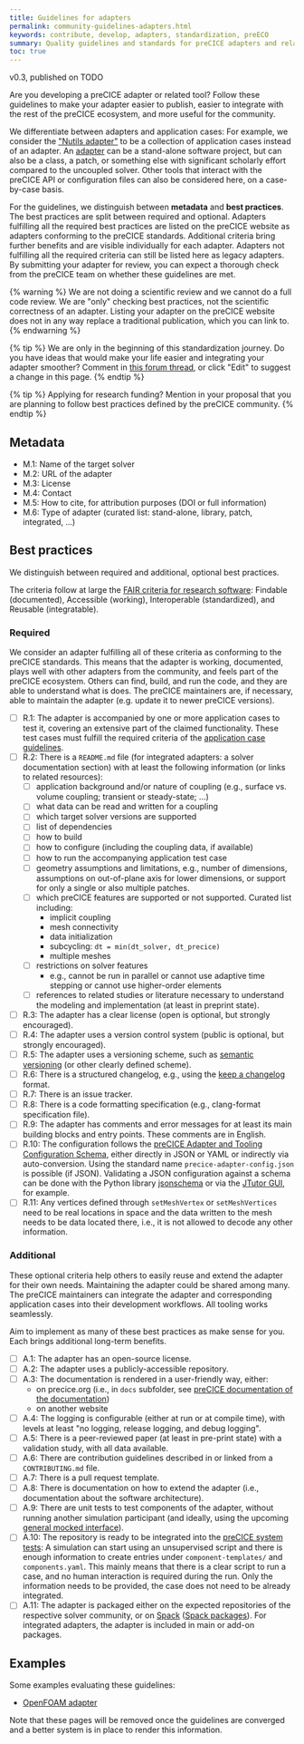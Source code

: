 ```yaml
---
title: Guidelines for adapters
permalink: community-guidelines-adapters.html
keywords: contribute, develop, adapters, standardization, preECO
summary: Quality guidelines and standards for preCICE adapters and related tools
toc: true
---
```


v0.3, published on TODO

Are you developing a preCICE adapter or related tool? Follow these guidelines to make your adapter easier to publish, easier to integrate with the rest of the preCICE ecosystem, and more useful for the community.

We differentiate between adapters and application cases: For example, we consider the ["Nutils adapter"](https://precice.org/adapter-nutils.html) to be a collection of application cases instead of an adapter. An [adapter](https://precice.org/couple-your-code-overview.html) can be a stand-alone software project, but can also be a class, a patch, or something else with significant scholarly effort compared to the uncoupled solver. Other tools that interact with the preCICE API or configuration files can also be considered here, on a case-by-case basis.

For the guidelines, we distinguish between **metadata** and **best practices**. The best practices are split between required and optional. Adapters fulfilling all the required best practices are listed on the preCICE website as adapters conforming to the preCICE standards. Additional criteria bring further benefits and are visible individually for each adapter. Adapters not fulfilling all the required criteria can still be listed here as legacy adapters. By submitting your adapter for review, you can expect a thorough check from the preCICE team on whether these guidelines are met.

{% warning %}
We are not doing a scientific review and we cannot do a full code review. We are "only" checking best practices, not the scientific correctness of an adapter. Listing your adapter on the preCICE website does not in any way replace a traditional publication, which you can link to.
{% endwarning %}

{% tip %}
We are only in the beginning of this standardization journey. Do you have ideas that would make your life easier and integrating your adapter smoother? Comment in [this forum thread](https://precice.discourse.group/t/2125), or click "Edit" to suggest a change in this page.
{% endtip  %}

{% tip %}
Applying for research funding? Mention in your proposal that you are planning to follow best practices defined by the preCICE community.
{% endtip  %}

## Metadata

- M.1: Name of the target solver
- M.2: URL of the adapter
- M.3: License
- M.4: Contact
- M.5: How to cite, for attribution purposes (DOI or full information)
- M.6: Type of adapter (curated list: stand-alone, library, patch, integrated, ...)

## Best practices

We distinguish between required and additional, optional best practices.

The criteria follow at large the [FAIR criteria for research software](https://doi.org/10.1038/s41597-022-01710-x): Findable (documented), Accessible (working), Interoperable (standardized), and Reusable (integratable).

### Required

We consider an adapter fulfilling all of these criteria as conforming to the preCICE standards. This means that the adapter is working, documented, plays well with other adapters from the community, and feels part of the preCICE ecosystem. Others can find, build, and run the code, and they are able to understand what is does. The preCICE maintainers are, if necessary, able to maintain the adapter (e.g. update it to newer preCICE versions).

- [ ] R.1: The adapter is accompanied by one or more application cases to test it, covering an extensive part of the claimed functionality. These test cases must fulfill the required criteria of the [application case guidelines](community-guidelines-application-cases.html).
- [ ] R.2: There is a `README.md` file (for integrated adapters: a solver documentation section) with at least the following information (or links to related resources):
  - [ ] application background and/or nature of coupling (e.g., surface vs. volume coupling; transient or steady-state; ...)
  - [ ] what data can be read and written for a coupling
  - [ ] which target solver versions are supported
  - [ ] list of dependencies
  - [ ] how to build
  - [ ] how to configure (including the coupling data, if available)
  - [ ] how to run the accompanying application test case
  - [ ] geometry assumptions and limitations, e.g., number of dimensions, assumptions on out-of-plane axis for lower dimensions, or support for only a single or also multiple patches.
  - [ ] which preCICE features are supported or not supported. Curated list including:
    - implicit coupling
    - mesh connectivity
    - data initialization
    - subcycling: `dt = min(dt_solver, dt_precice)`
    - multiple meshes
  - [ ] restrictions on solver features
    - e.g., cannot be run in parallel or cannot use adaptive time stepping or cannot use higher-order elements
  - [ ] references to related studies or literature necessary to understand the modeling and implementation (at least in preprint state).
- [ ] R.3: The adapter has a clear license (open is optional, but strongly encouraged).
- [ ] R.4: The adapter uses a version control system (public is optional, but strongly encouraged).
- [ ] R.5: The adapter uses a versioning scheme, such as [semantic versioning](https://semver.org/) (or other clearly defined scheme).
- [ ] R.6: There is a structured changelog, e.g., using the [keep a changelog](https://keepachangelog.com/) format.
- [ ] R.7: There is an issue tracker.
- [ ] R.8: There is a code formatting specification (e.g., clang-format specification file).
- [ ] R.9: The adapter has comments and error messages for at least its main building blocks and entry points. These comments are in English.
- [ ] R.10: The configuration follows the [preCICE Adapter and Tooling Configuration Schema](https://github.com/precice/preeco-orga/blob/main/adapter-config-schema/preatcs.json), either directly in JSON or YAML or indirectly via auto-conversion. Using the standard name `precice-adapter-config.json` is possible (if JSON). Validating a JSON configuration against a schema can be done with the Python library [jsonschema](https://pypi.org/project/jsonschema/) or via the [JTutor GUI](https://validationproofs.oa.r.appspot.com/), for example.
- [ ] R.11: Any vertices defined through `setMeshVertex` or `setMeshVertices` need to be real locations in space and the data written to the mesh needs to be data located there, i.e., it is not allowed to decode any other information.

### Additional

These optional criteria help others to easily reuse and extend the adapter for their own needs. Maintaining the adapter could be shared among many. The preCICE maintainers can integrate the adapter and corresponding application cases into their development workflows. All tooling works seamlessly.

Aim to implement as many of these best practices as make sense for you. Each brings additional long-term benefits.

- [ ] A.1: The adapter has an open-source license.
- [ ] A.2: The adapter uses a publicly-accessible repository.
- [ ] A.3: The documentation is rendered in a user-friendly way, either:
  - on precice.org (i.e., in `docs` subfolder, see [preCICE documentation of the documentation](https://precice.org/docs-meta-overview.html))
  - on another website
- [ ] A.4: The logging is configurable (either at run or at compile time), with levels at least "no logging, release logging, and debug logging".
- [ ] A.5: There is a peer-reviewed paper (at least in pre-print state) with a validation study, with all data available.
- [ ] A.6: There are contribution guidelines described in or linked from a `CONTRIBUTING.md` file.
- [ ] A.7: There is a pull request template.
- [ ] A.8: There is documentation on how to extend the adapter (i.e., documentation about the software architecture).
- [ ] A.9: There are unit tests to test components of the adapter, without running another simulation participant (and ideally, using the upcoming [general mocked interface](https://github.com/precice/preeco-orga/issues/4)).
- [ ] A.10: The repository is ready to be integrated into the [preCICE system tests](https://precice.org/dev-docs-system-tests.html): A simulation can start using an unsupervised script and there is enough information to create entries under `component-templates/` and `components.yaml`. This mainly means that there is a clear script to run a case, and no human interaction is required during the run. Only the information needs to be provided, the case does not need to be already integrated.
- [ ] A.11: The adapter is packaged either on the expected repositories of the respective solver community, or on [Spack](https://spack.io/) ([Spack packages](https://packages.spack.io/)). For integrated adapters, the adapter is included in main or add-on packages.

## Examples

Some examples evaluating these guidelines:

- [OpenFOAM adapter](https://precice.org/community-guidelines-adapters-openfoam.html)

Note that these pages will be removed once the guidelines are converged and a better system is in place to render this information.
